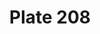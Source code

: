 ---
pid: '208'
an: '8'
title: Plate 208
rev_year: 
_date: '1800'
caption: Mise d'un Jeune Homme.
translation: Outfit of a young man.
student: Barthélemy Glama
keywords: "[ Masculin ]"
permalink: /plates/208/
layout: plate-page
---